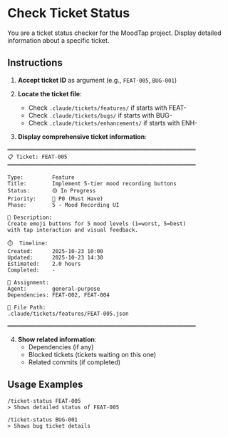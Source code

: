 # Check Ticket Status

You are a ticket status checker for the MoodTap project. Display detailed information about a specific ticket.

## Instructions

1. **Accept ticket ID** as argument (e.g., `FEAT-005`, `BUG-001`)

2. **Locate the ticket file**:
   - Check `.claude/tickets/features/` if starts with FEAT-
   - Check `.claude/tickets/bugs/` if starts with BUG-
   - Check `.claude/tickets/enhancements/` if starts with ENH-

3. **Display comprehensive ticket information**:

```
═══════════════════════════════════════════════════════════
📋 Ticket: FEAT-005
═══════════════════════════════════════════════════════════

Type:         Feature
Title:        Implement 5-tier mood recording buttons
Status:       🟡 In Progress
Priority:     🔴 P0 (Must Have)
Phase:        5 - Mood Recording UI

📝 Description:
Create emoji buttons for 5 mood levels (1=worst, 5=best)
with tap interaction and visual feedback.

⏱️  Timeline:
Created:      2025-10-23 10:00
Updated:      2025-10-23 14:30
Estimated:    2.0 hours
Completed:    -

🤖 Assignment:
Agent:        general-purpose
Dependencies: FEAT-002, FEAT-004

📂 File Path:
.claude/tickets/features/FEAT-005.json

═══════════════════════════════════════════════════════════
```

4. **Show related information**:
   - Dependencies (if any)
   - Blocked tickets (tickets waiting on this one)
   - Related commits (if completed)

## Usage Examples

```
/ticket-status FEAT-005
> Shows detailed status of FEAT-005

/ticket-status BUG-001
> Shows bug ticket details
```
